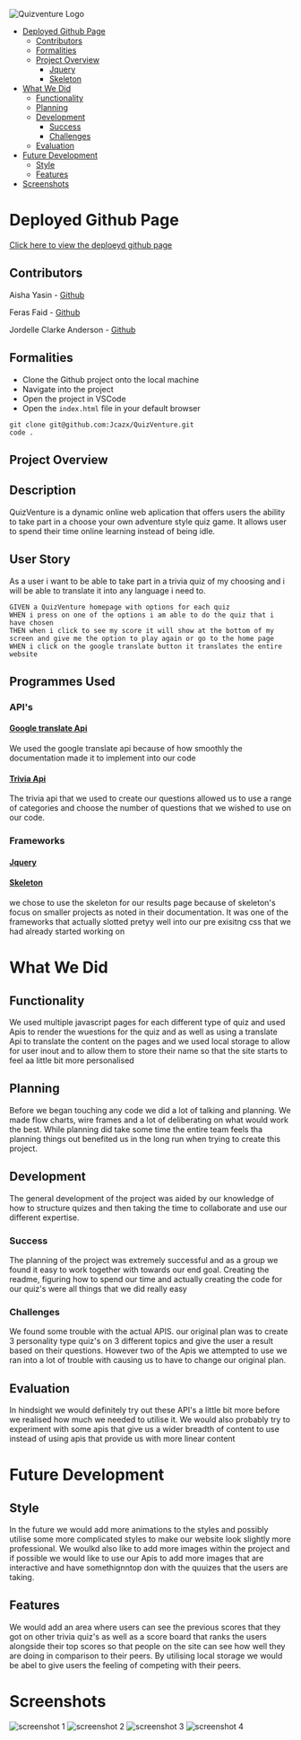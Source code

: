 ![Quizventure Logo ](assets/images/QuizVenture_Logo.png)

- [Deployed Github Page](#deployed-github-page)
  - [Contributors](#contributors)
  - [Formalities](#formalities)
  - [Project Overview](#project-overview)
      - [Jquery](#jquery)
      - [Skeleton](#skeleton)
- [What We Did](#what-we-did)
  - [Functionality](#functionality)
  - [Planning](#planning)
  - [Development](#development)
    - [Success](#success)
    - [Challenges](#challenges)
  - [Evaluation](#evaluation)
- [Future Development](#future-development)
  - [Style](#style)
  - [Features](#features)
- [Screenshots](#screenshots)

# Deployed Github Page 
[ Click here to view the deploeyd github page](https://jcazx.github.io/QuizVenture/)

## Contributors 
Aisha Yasin - [Github](https://github.com/aisha-ysn)

Feras Faid - [Github](https://github.com/Osir-is)

Jordelle Clarke Anderson - [Github](https://github.com/Jcazx)

## Formalities 
- Clone the Github project onto the local machine
- Navigate into the project
- Open the project in VSCode
- Open the `index.html` file in your default browser
```
git clone git@github.com:Jcazx/QuizVenture.git
code .
```
## Project Overview

## Description 
QuizVenture is a dynamic online web aplication that offers users the ability to take part in a choose your own adventure style quiz game. It allows user to spend their time online learning instead of being idle.

## User Story 
As a user i want to be able to take part in a trivia quiz of my choosing and i will be able to translate it into any language i need to.

```
GIVEN a QuizVenture homepage with options for each quiz 
WHEN i press on one of the options i am able to do the quiz that i have chosen 
THEN when i click to see my score it will show at the bottom of my screen and give me the option to play again or go to the home page 
WHEN i click on the google translate button it translates the entire website 
```
## Programmes Used 
### API's
#### [Google translate Api](https://cloud.google.com/translate)
We used the google translate api because of how smoothly the documentation made it to implement into our code
#### [Trivia Api](https://opentdb.com/api_config.php)
The trivia api that we used to create our questions allowed us to use a range of categories and choose the number of questions that we wished to use on our code. 
### Frameworks
#### [Jquery](https://jquery.com/)
#### [Skeleton](http://getskeleton.com) 
we chose to use the skeleton for our results page because of skeleton's focus on smaller projects as noted in their documentation. It was one of the frameworks that actually slotted pretyy well into our pre exisitng css that we had already started working on 
# What We Did
## Functionality 
We used multiple javascript pages for each different type of quiz  and used Apis to render the wuestions for the quiz and as well as using a translate Api to translate the content on the pages and we used local storage to allow for user inout and to allow them to store their name so that the site starts to feel aa little bit more personalised 
## Planning
Before we began touching any code we did a lot of talking and planning. We made flow charts, wire frames and a lot of deliberating on what would work the best. While planning did take some time the entire team feels tha planning things out benefited us in the long run when trying to create this project.
## Development 
The general development of the project was aided by our knowledge of how to structure quizes and then taking the time to collaborate and use  our different expertise.
### Success
The planning of the project was extremely successful and as a group we found it easy to work together with towards our end goal. Creating the readme, figuring how to spend our time and actually creating the code for our quiz's were all things that we did really easy 
### Challenges
We found some trouble with the actual APIS. our original plan was to create 3 personality type quiz's on 3 different topics and give the user a result based on their questions. However two of the Apis we attempted to use we ran into a lot of trouble with causing us to have to change our original plan.
## Evaluation
In hindsight we would definitely try out these API's a little bit more before we realised how much we needed to utilise it. We would also probably try to experiment with some apis that give us a wider breadth of content to use instead of using apis that provide us with more linear content 
# Future Development 
## Style 
In the future we would add more animations to the styles and possibly utilise some more complicated styles to make our website look slightly more professional. We woulkd also like to add more images within the project and if possible we would like to use our Apis to add more images that are interactive and have somethignntop don with the quuizes that the users are taking.
## Features
We would add an area where users can see the previous scores that they got on other trivia quiz's as well as a score board that ranks the users alongside their top scores so that people on the site can see how well they are doing in comparison to their peers. By utilising local storage we would be abel to give users the feeling of competing with their peers.
# Screenshots 
![screenshot 1](./assets/images/screenshot-1.png)
![screenshot 2](./assets/images/screenshot-2.png)
![screenshot 3](./assets/images/screenshot-3.png)
![screenshot 4](./assets/images/screenshot-4.png)
